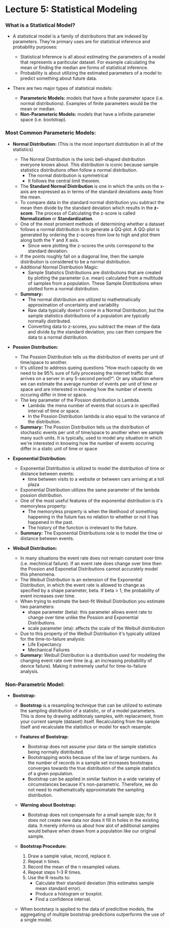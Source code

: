 # Lecture 5: Statistical Modeling 

### What is a Statistical Model?
- A statistical model is a family of distributions that are indexed by parameters. They're primary uses are for statistical inference and probability purposes:
    - Statistical Inference is all about estimating the parameters of a model that represents a pariticular dataset. For example calculating the mean or finding the median are forms of statistical inference.
    - Probability is about utilizing the estimated parameters of a model to predict something about future data. 

- There are two major types of statistical models:
    - **Parameteric Models:** models that have a finite parameter space (i.e. normal distributions). Examples of finite parameters would be the mean or median.
    - **Non-Parameteric Models:** models that have a infinite parameter space (i.e. bootstrap).

### Most Common Parameteric Models:

- **Normal Distribution:** (This is the most important distribution in all of the statistics)
    - The Normal Distribution is the ionic bell-shaped distribution everyone knows about. This distribution is iconic because sample statistics distributions often follow a normal distribution.
        - The normal distribution is symmetrical 
        - It follows the central limit theorem.
    - The **Standard Normal Distribution** is one in which the units on the x-axis are expressed as in terms of the standard deviations away from the mean. 
    - To compare data in the standard normal distribution you subtract the mean then divide by the standard deviation which results in the **z-score**. The process of Calculating the z-score is called **Normalization** or **Standardization**.
    - One of the most promient methods of determining whether a dataset follows a normal distribution is to generate a QQ-plot. A QQ-plot is generated by ordering the z-scores from low to high and plot them along both the Y and X axis.
        - Since were plotting the z-scores the units correspond to the standard deviation. 
    - If the points roughly fall on a diagonal line, then the sample distribution is considered to be a normal distribution.
    - Additional Normal Distribution Magic:
        - Sample Statistics Distributions are distributions that are created by plotting the parameter (i.e. mean) calculated from a multitude of samples from a population. These Sample Distributions when plotted form a normal distribution.
    - **Summary:**
        - The normal distribution are utilized to mathetmatically approximation of uncertainty and variability 
        - Raw data typically doesn't come in a Normal Distribution, but the sample statistics distributions of a population are typically  
        normally distributed.
        - Converting data to z-scores, you subtract the mean of the data and divide by the standard deviation; you can then compare the data to a normal distribution.

- **Possion Distribution:**
    - The Possion Distribution tells us the distribution of events per unit of time/space to another. 
    - It's utilized to address queing questions "How much capacity do we need to be 95% sure of fully processing the internet traffic that arrives on a server in any 5-second period?". Or any situation where we can estimate the average number of events per unit of time or space and are interested in knowing how the number of events occuring differ in time or space.
    - The key parameter of the Possion distribution is Lambda. 
        - Lambda: the mena number of events that occurs a in specified interval of time or space. 
        - In the Possion Distribution lambda is also equal to the variance of the distribution.
    - **Summary:** The Possion Distribution tells us the distribution of stochastic events per unit of time/space to another when we sample many such units. It is typically, used to model any situation in which we're interested in knowing how the number of events occuring differ in a static unit of time or space 

- **Exponential Distribution:**
    - Exponential Distribution is utilized to model the distribution of time or distance between events:
        - time between visits to a website or between cars arriving at a toll plaza
    - Exponential Distribution utilizes the same parameter of the lambda possion distribution.
    - One of the most useful features of the exponential distribution is it's memoryless property:
        - The memoryless property is when the likelihood of something happening in the future has no relation to whether or not it has happened in the past.
        - The history of the function is irrelevant to the future.
    - **Summary:** The Exponential Distributions role is to model the time or distance between events.

- **Weibull Distribution:**
    - In many situations the event rate does not remain constant over time (i.e. mechinical failure). If an event rate does change over time then the Possion and Exponetial Distributions cannot accurately model this phenomena. 
    - The Weibull Distribution is an extension of the Exponential Distribution, in which the event rate is allowed to change as specified by a shape parameter, beta. If beta > 1, the probability of event increases over time.
    - When trying to estimate the best-fit Weibull Distribution you estimate two parameters:
        - shape parameter (beta): this parameter allows event rate to change over time unlike the Possion and Exponential Distributions.
        - scale parameter (eta): affects the scale of the Weibull distribution
    - Due to this property of the Weibull Distribution it's typically utilized for the time-to-failure analysis:
        - Life Expectancy 
        - Mechanical Failures
    - **Summary:** Weibull Distribution is a distribution used for modeling the changing event rate over time (e.g. an increasing probability of device failure). Making it extremely useful for time-to-failure analysis.

### Non-Parametric Model:

- **Bootstrap:**
    - **Bootstrap** is a resampling technique that can be utilized to estimate the sampling distribution of a statistic, or of a model parameters. This is done by drawing additonaly samples, with replacement, from your current sample (dataset) itself. Recalculating from the sample itself and recalculate the statistics or model for each resample. 

    - **Features of Bootstrap:**
        - Bootstrap does not assume your data or the sample statistics being normally distributed.
        - Bootstrapping works because of the law of large numbers. As the number of records in a sample set increases bootstraps converges towards the true distribution of the sample statistics of a given population.
        - Bootstrap can be applied in similar fashion in a wide variatey of circumstances because it's non-parametric. Therefore, we do not need to mathematically approximatate the sampling distribution.
    - **Warning about Bootstrap:** 
        - Bootstrap does not compensate for a small sample size; for it does not create new data nor does it fill in holes in the existing
        data. It merely informs us about how alot of additional samples would behave when drawn from a population like our original sample. 
    
    - **Bootstrap Procedure:**
        1. Draw a sample value, record, replace it.
        2. Repeat n times.
        3. Record the mean of the n resampled values.
        4. Repeat steps 1–3 R times.
        5. Use the R results to:
            - Calculate their standard deviation (this estimates sample mean standard error).
            - Produce a histogram or boxplot.
            - Find a confidence interval.
    
    - When bootstarp is applied to the data of predicitive models, the aggregating of multiple bootstrap predictions outperforms the use of a single model.